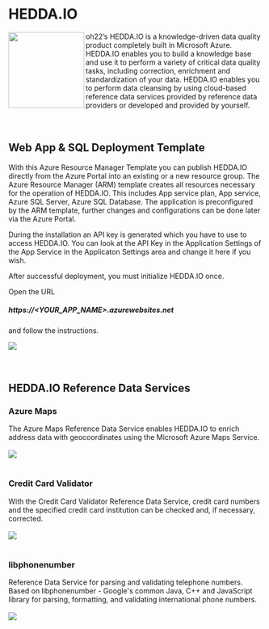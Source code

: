 
# HEDDA.IO

<img src="https://hedda.io/wp-content/uploads/2018/09/Hedda.io_primarylogo_orange-300x205.png" align="left" width="150"> oh22’s HEDDA.IO is a knowledge-driven data quality product completely built in Microsoft Azure. HEDDA.IO enables you to build a knowledge base and use it to perform a variety of critical data quality tasks, including correction, enrichment and standardization of your data. HEDDA.IO enables you to perform data cleansing by using cloud-based reference data services provided by reference data providers or developed and provided by yourself.
<br />
<br />
<br />

## Web App & SQL Deployment Template

With this Azure Resource Manager Template you can publish HEDDA.IO directly from the Azure Portal into an existing or a new resource group. The Azure Resource Manager (ARM) template creates all resources necessary for the operation of HEDDA.IO. This includes App service plan, App service, Azure SQL Server, Azure SQL Database. The application is preconfigured by the ARM template, further changes and configurations can be done later via the Azure Portal.

During the installation an API key is generated which you have to use to access HEDDA.IO. You can look at the API Key in the Application Settings of the App Service in the Applicaton Settings area and change it here if you wish.

After successful deployment, you must initialize HEDDA.IO once.

Open the URL 

##### https://<YOUR_APP_NAME>.azurewebsites.net 

and follow the instructions.

<a href="https://portal.azure.com/#create/Microsoft.Template/uri/https%3A%2F%2Fraw.githubusercontent.com%2Foh22is%2FHEDDA.IO%2Fmaster%2FApplication%2Fazuredeploy.json" target="_blank"><img src="http://azuredeploy.net/deploybutton.png" /></a>
<br />
<br />
<br />
<!--
## Azure Data Factory SSIS-IR Deployment Template

In order to validate, standardize, cleanse and/or enrich data using the HEDDA.IO service, the Azure SSIS-IR is best to used.

The Azure Resource Manager (ARM) Template for Azure Datafctory SSIS-IR provides an own resource group together with an Azure SQL Server and an Azure Data Factory. For the Azure Data Factory an SSIS Integration Runtime as well as the corresponding SSISDB will be created.

The HEDDA.IO SSIS Data Cleansing component is pre-installed directly on the SSIS-IR nodes. So you can deploy your SSIS packages directly against the SSIS-IR and standardize, clean and enrich your data in the cloud.

<a href="https://portal.azure.com/#create/Microsoft.Template/uri/https%3A%2F%2Fraw.githubusercontent.com%2Foh22is%2FHEDDA.IO%2Fmaster%2FSSIS-IR%2Fazuredeploy.json" target="_blank"><img src="http://azuredeploy.net/deploybutton.png" /></a>
<br />
<br />
<br />
-->
## HEDDA.IO Reference Data Services

### Azure Maps
The Azure Maps Reference Data Service enables HEDDA.IO to enrich address data with geocoordinates using the Microsoft Azure Maps Service.<br /><br /><a href="https://portal.azure.com/#create/Microsoft.Template/uri/https%3A%2F%2Fraw.githubusercontent.com%2Foh22is%2FHEDDA.IO%2Fmaster%2FAzureMaps%2Fazuredeploy.json" target="_blank"><img src="http://azuredeploy.net/deploybutton.png" /></a>
<br/><br/>
### Credit Card Validator
With the Credit Card Validator Reference Data Service, credit card numbers and the specified credit card institution can be checked and, if necessary, corrected.<br /><br /><a href="https://portal.azure.com/#create/Microsoft.Template/uri/https%3A%2F%2Fraw.githubusercontent.com%2Foh22is%2FHEDDA.IO%2Fmaster%2FCreditCardValidator%2Fazuredeploy.json" target="_blank"><img src="http://azuredeploy.net/deploybutton.png" /></a>
<br/><br/>
### libphonenumber
Reference Data Service for parsing and validating telephone numbers. Based on libphonenumber - Google's common Java, C++ and JavaScript library for parsing, formatting, and validating international phone numbers.<br /><br /><a href="https://portal.azure.com/#create/Microsoft.Template/uri/https%3A%2F%2Fraw.githubusercontent.com%2Foh22is%2FHEDDA.IO%2Fmaster%2Flibphonenumber%2Fazuredeploy.json" target="_blank"><img src="http://azuredeploy.net/deploybutton.png" /></a>

